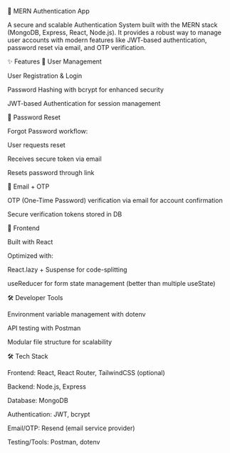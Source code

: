 🔐 MERN Authentication App

A secure and scalable Authentication System built with the MERN stack (MongoDB, Express, React, Node.js).
It provides a robust way to manage user accounts with modern features like JWT-based authentication, password reset via email, and OTP verification.

✨ Features
👤 User Management

User Registration & Login

Password Hashing with bcrypt for enhanced security

JWT-based Authentication for session management

🔑 Password Reset

Forgot Password workflow:

User requests reset

Receives secure token via email

Resets password through link

📧 Email + OTP

OTP (One-Time Password) verification via email for account confirmation

Secure verification tokens stored in DB

🎨 Frontend

Built with React

Optimized with:

React.lazy + Suspense for code-splitting

useReducer for form state management (better than multiple useState)

🛠️ Developer Tools

Environment variable management with dotenv

API testing with Postman

Modular file structure for scalability

🛠️ Tech Stack

Frontend: React, React Router, TailwindCSS (optional)

Backend: Node.js, Express

Database: MongoDB

Authentication: JWT, bcrypt

Email/OTP: Resend
 (email service provider)

Testing/Tools: Postman, dotenv
